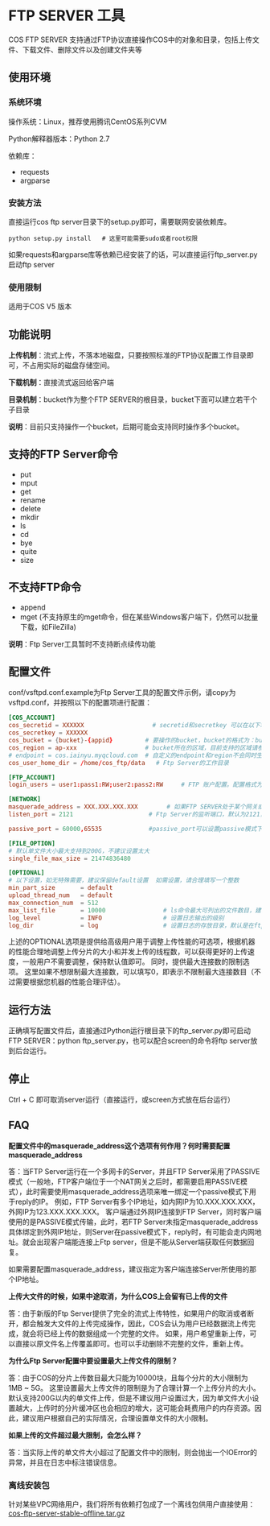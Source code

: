 # FTP SERVER 工具

COS FTP SERVER 支持通过FTP协议直接操作COS中的对象和目录，包括上传文件、下载文件、删除文件以及创建文件夹等

## 使用环境

### 系统环境

操作系统：Linux，推荐使用腾讯CentOS系列CVM

Python解释器版本：Python 2.7

依赖库：

- requests
- argparse

### 安装方法

直接运行cos ftp server目录下的setup.py即可，需要联网安装依赖库。

```
python setup.py install   # 这里可能需要sudo或者root权限
```

如果requests和argparse库等依赖已经安装了的话，可以直接运行ftp_server.py启动ftp server


### 使用限制

适用于COS V5 版本


## 功能说明

**上传机制**：流式上传，不落本地磁盘，只要按照标准的FTP协议配置工作目录即可，不占用实际的磁盘存储空间。

**下载机制**：直接流式返回给客户端

**目录机制**：bucket作为整个FTP SERVER的根目录，bucket下面可以建立若干个子目录

**说明**：目前只支持操作一个bucket，后期可能会支持同时操作多个bucket。

## 支持的FTP Server命令

- put
- mput
- get
- rename
- delete
- mkdir
- ls
- cd
- bye
- quite
- size

## 不支持FTP命令

- append
- mget (不支持原生的mget命令，但在某些Windows客户端下，仍然可以批量下载，如FileZilla)

**说明**：Ftp Server工具暂时不支持断点续传功能


## 配置文件

conf/vsftpd.conf.example为Ftp Server工具的配置文件示例，请copy为vsftpd.conf，并按照以下的配置项进行配置：

``` conf
[COS_ACCOUNT]
cos_secretid = XXXXXX					# secretid和secretkey 可以在以下地址获取：https://console.qcloud.com/capi
cos_secretkey = XXXXXX
cos_bucket = {bucket}-{appid}	      # 要操作的bucket，bucket的格式为：bucektname-appid组成。 针对COS V5用户，这里与V5控制台上显示一致。例如：qcloud-12xxxxx
cos_region = ap-xxx					  # bucket所在的区域，目前支持的区域请参照官方文档【适用于XML API部分】：https://www.qcloud.com/document/product/436/6224
# endpoint = cos.iainyu.myqcloud.com  # 自定义的endpoint和region不会同时生效，如果指定了自定义的endpoint，则region将无效
cos_user_home_dir = /home/cos_ftp/data   # Ftp Server的工作目录

[FTP_ACCOUNT]
login_users = user1:pass1:RW;user2:pass2:RW     # FTP 账户配置。配置格式为“用户名:密码:读写权限”，多个账户用分号分割

[NETWORK]
masquerade_address = XXX.XXX.XXX.XXX        # 如果FTP SERVER处于某个网关或NAT后，可以通过该配置项将网关的IP地址或域名指定给FTP
listen_port = 2121					   # Ftp Server的监听端口，默认为2121，注意防火墙需要放行该端口

passive_port = 60000,65535             #passive_port可以设置passive模式下，端口的选择范围，默认在(60000, 65535)区间上选择

[FILE_OPTION]
# 默认单文件大小最大支持到200G，不建议设置太大
single_file_max_size = 21474836480

[OPTIONAL]
# 以下设置，如无特殊需要，建议保留default设置  如需设置，请合理填写一个整数
min_part_size       = default
upload_thread_num   = default
max_connection_num  = 512
max_list_file       = 10000                # ls命令最大可列出的文件数目，建议不要设置太大，否则ls命令延时会很高
log_level           = INFO                 # 设置日志输出的级别
log_dir             = log                  # 设置日志的存放目录，默认是在ftp server目录下的log目录中

```

上述的OPTIONAL选项是提供给高级用户用于调整上传性能的可选项，根据机器的性能合理地调整上传分片的大小和并发上传的线程数，可以获得更好的上传速度，一般用户不需要调整，保持默认值即可。
同时，提供最大连接数的限制选项。 这里如果不想限制最大连接数，可以填写0，即表示不限制最大连接数目（不过需要根据您机器的性能合理评估）。

## 运行方法

正确填写配置文件后，直接通过Python运行根目录下的ftp_server.py即可启动FTP SERVER：python ftp_server.py，也可以配合screen的命令将ftp server放到后台运行。

## 停止

Ctrl + C 即可取消server运行（直接运行，或screen方式放在后台运行）

## FAQ

**配置文件中的masquerade_address这个选项有何作用？何时需要配置masquerade_address**

答：当FTP Server运行在一个多网卡的Server，并且FTP Server采用了PASSIVE模式（一般地，FTP客户端位于一个NAT网关之后时，都需要启用PASSIVE模式），此时需要使用masquerade_address选项来唯一绑定一个passive模式下用于reply的IP。
例如，FTP Server有多个IP地址，如内网IP为10.XXX.XXX.XXX，外网IP为123.XXX.XXX.XXX。 客户端通过外网IP连接到FTP Server，同时客户端使用的是PASSIVE模式传输，此时，若FTP Server未指定masquerade_address具体绑定到外网IP地址，则Server在passive模式下，reply时，有可能会走内网地址。就会出现客户端能连接上Ftp server，但是不能从Server端获取任何数据回复。

如果需要配置masquerade_address，建议指定为客户端连接Server所使用的那个IP地址。

**上传大文件的时候，如果中途取消，为什么COS上会留有已上传的文件**

答：由于新版的Ftp Server提供了完全的流式上传特性，如果用户的取消或者断开，都会触发大文件的上传完成操作，因此，COS会认为用户已经数据流上传完成，就会将已经上传的数据组成一个完整的文件。 如果，用户希望重新上传，可以直接以原文件名上传覆盖即可。也可以手动删除不完整的文件，重新上传。

**为什么Ftp Server配置中要设置最大上传文件的限制？**

答：由于COS的分片上传数目最大只能为10000块，且每个分片的大小限制为1MB ~ 5G。 这里设置最大上传文件的限制是为了合理计算一个上传分片的大小。默认支持200G以内的单文件上传，但是不建议用户设置过大，因为单文件大小设置越大，上传时的分片缓冲区也会相应的增大，这可能会耗费用户的内存资源。因此，建议用户根据自己的实际情况，合理设置单文件的大小限制。

**如果上传的文件超过最大限制，会怎么样？**

答：当实际上传的单文件大小超过了配置文件中的限制，则会抛出一个IOError的异常，并且在日志中标注错误信息。


### 离线安装包

针对某些VPC网络用户，我们将所有依赖打包成了一个离线包供用户直接使用：[cos-ftp-server-stable-offline.tar.gz](http://cos-tools-offline-1253960454.cosgz.myqcloud.com/cos-ftp-server-V5-offline-stable.tar.gz)